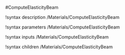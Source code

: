 #ComputeElasticityBeam

!syntax description /Materials/ComputeElasticityBeam


!syntax parameters /Materials/ComputeElasticityBeam

!syntax inputs /Materials/ComputeElasticityBeam

!syntax children /Materials/ComputeElasticityBeam
